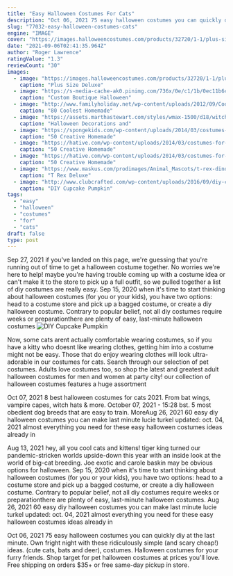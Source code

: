 ```yaml
---
title: "Easy Halloween Costumes For Cats"
description: "Oct 06, 2021 75 easy halloween costumes you can quickly diy at the last minute. Own fright night with these ridiculously simple (and scary cheap!) ideas.  (cute cats, bats and deer), costumes"
slug: "77032-easy-halloween-costumes-cats"
engine: "IMAGE"
cover: "https://images.halloweencostumes.com/products/32720/1-1/plus-size-deluxe-cheshire-cat-costume.jpg"
date: "2021-09-06T02:41:35.964Z"
author: "Roger Lawrence"
ratingValue: "1.3"
reviewCount: "30"
images:
  - image: "https://images.halloweencostumes.com/products/32720/1-1/plus-size-deluxe-cheshire-cat-costume.jpg"
    caption: "Plus Size Deluxe"
  - image: "https://s-media-cache-ak0.pinimg.com/736x/0e/c1/1b/0ec11b6c2da4f6d8e047c4e82fe53198.jpg"
    caption: "Custom Boutique Halloween"
  - image: "http://www.familyholiday.net/wp-content/uploads/2012/09/Coolest_-Homemade_-Halloween_-Crafts_-for_-Kids__39.jpg"
    caption: "80 Coolest Homemade"
  - image: "https://assets.marthastewart.com/styles/wmax-1500/d18/witch-mscrafts1011/witch-mscrafts1011_sq.jpg?itok=3jTYxI76"
    caption: "Halloween Decorations and"
  - image: "https://spongekids.com/wp-content/uploads/2014/03/costumes-for-kids/40-wood-grain-dress.jpg"
    caption: "50 Creative Homemade"
  - image: "https://hative.com/wp-content/uploads/2014/03/costumes-for-kids/37-little-mummies-kid-costume.jpg"
    caption: "50 Creative Homemade"
  - image: "https://hative.com/wp-content/uploads/2014/03/costumes-for-kids/56-rollhead-toilet-paper-wig.jpg"
    caption: "50 Creative Homemade"
  - image: "https://www.maskus.com/prodimages/Animal_Mascots/t-rex-dinosaur-mascot-46110-l.jpg"
    caption: "T Rex Deluxe"
  - image: "http://www.clubcrafted.com/wp-content/uploads/2016/09/diy-cupcake-pumpkins-halloween-5.jpg"
    caption: "DIY Cupcake Pumpkin"
tags:
  - "easy"
  - "halloween"
  - "costumes"
  - "for"
  - "cats"
draft: false
type: post
---
```


Sep 27, 2021 if you've landed on this page, we're guessing that you're running out of time to get a halloween costume together. No worries  we're here to help! maybe you're having trouble coming up with a costume idea or can't make it to the store to pick up a full outfit, so we pulled together a list of diy costumes are really easy. Sep 15, 2020 when it's time to start thinking about halloween costumes (for you or your kids), you have two options: head to a costume store and pick up a bagged costume, or create a diy halloween costume. Contrary to popular belief, not all diy costumes require weeks or preparationthere are plenty of easy, last-minute halloween costumes
![DIY Cupcake Pumpkin](http://www.clubcrafted.com/wp-content/uploads/2016/09/diy-cupcake-pumpkins-halloween-5.jpg "DIY Cupcake Pumpkin")

Now, some cats arent actually comfortable wearing costumes, so if you have a kitty who doesnt like wearing clothes, getting him into a costume might not be easy. Those that do enjoy wearing clothes will look ultra-adorable in our costumes for cats. Search through our selection of pet costumes. Adults love costumes too, so shop the latest and greatest adult halloween costumes for men and women at party city! our collection of halloween costumes features a huge assortment
<!--inArticleAds-->

<!--galleryOne-->

Oct 07, 2021 8 best halloween costumes for cats 2021. From bat wings, vampire capes, witch hats & more. October 07, 2021 - 15:28 bst.  5 most obedient dog breeds that are easy to train. MoreAug 26, 2021 60 easy diy halloween costumes you can make last minute lucie turkel updated: oct. 04, 2021 almost everything you need for these easy halloween costumes ideas already in
<!--inArticleAds-->

<!--galleryTwo-->

Aug 13, 2021 hey, all you cool cats and kittens! tiger king turned our pandemic-stricken worlds upside-down this year with an inside look at the world of big-cat breeding. Joe exotic and carole baskin may be obvious options for halloween. Sep 15, 2020 when it's time to start thinking about halloween costumes (for you or your kids), you have two options: head to a costume store and pick up a bagged costume, or create a diy halloween costume. Contrary to popular belief, not all diy costumes require weeks or preparationthere are plenty of easy, last-minute halloween costumes. Aug 26, 2021 60 easy diy halloween costumes you can make last minute lucie turkel updated: oct. 04, 2021 almost everything you need for these easy halloween costumes ideas already in
<!--galleryThree-->

Oct 06, 2021 75 easy halloween costumes you can quickly diy at the last minute. Own fright night with these ridiculously simple (and scary cheap!) ideas.  (cute cats, bats and deer), costumes. Halloween costumes for your furry friends. Shop target for pet halloween costumes at prices you'll love. Free shipping on orders $35+ or free same-day pickup in store.